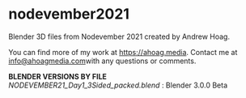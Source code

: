 # nodevember2021

Blender 3D files from Nodevember 2021 created by Andrew Hoag.

You can find more of my work at https://ahoag.media.
Contact me at <a href="mailto:info@ahoagmedia.com">info@ahoagmedia.com</a>with any questions or comments.

**BLENDER VERSIONS BY FILE**  
_NODEVEMBER21_Day1_3Sided_packed.blend_ : Blender 3.0.0 Beta
